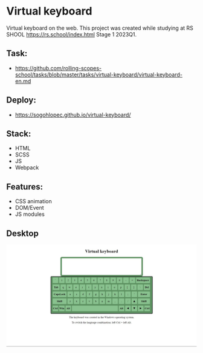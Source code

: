 # Virtual keyboard
Virtual keyboard on the web. This project was created while studying at RS SHOOL https://rs.school/index.html Stage 1 2023Q1.

## Task:
* https://github.com/rolling-scopes-school/tasks/blob/master/tasks/virtual-keyboard/virtual-keyboard-en.md

## Deploy:
* https://sogohlopec.github.io/virtual-keyboard/

## Stack:
* HTML
* SCSS
* JS
* Webpack

## Features:
* CSS animation
* DOM/Event
* JS modules

## Desktop
![desktop](https://github.com/SogoHlopec/virtual-keyboard/blob/main/desktop.jpg)
